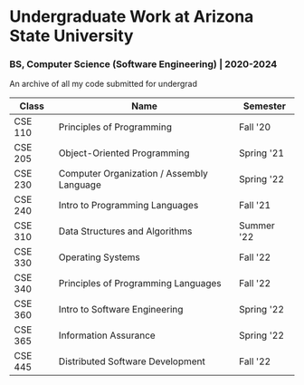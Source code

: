 # Undergraduate Work at Arizona State University
### BS, Computer Science (Software Engineering) | 2020-2024

An archive of all my code submitted for undergrad

| Class   | Name                                      | Semester   |
|---------|-------------------------------------------|------------|
| CSE 110 | Principles of Programming                 | Fall '20   |
| CSE 205 | Object-Oriented Programming               | Spring '21 |
| CSE 230 | Computer Organization / Assembly Language | Spring '22 |
| CSE 240 | Intro to Programming Languages            | Fall '21   |
| CSE 310 | Data Structures and Algorithms            | Summer '22 |
| CSE 330 | Operating Systems                         | Fall '22   |
| CSE 340 | Principles of Programming Languages       | Fall '22   |
| CSE 360 | Intro to Software Engineering             | Spring '22 |
| CSE 365 | Information Assurance                     | Spring '22 |
| CSE 445 | Distributed Software Development          | Fall '22   |